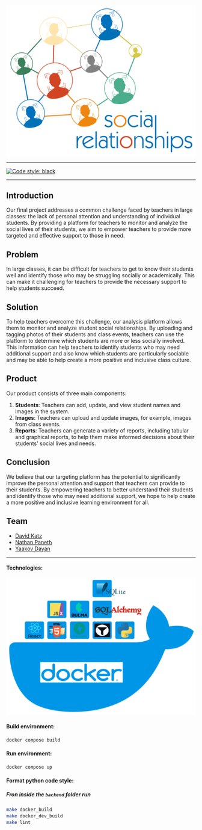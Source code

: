 ![logo](docs/logo.png "Social Relationships logo")
___________________________
[![Code style: black](https://img.shields.io/badge/code%20style-black-000000.svg)](https://github.com/psf/black)

___________________________

## Introduction
Our final project addresses a common challenge faced by teachers in large classes: the lack of personal attention and understanding of individual students. By providing a platform for teachers to monitor and analyze the social lives of their students, we aim to empower teachers to provide more targeted and effective support to those in need.

## Problem
In large classes, it can be difficult for teachers to get to know their students well and identify those who may be struggling socially or academically. This can make it challenging for teachers to provide the necessary support to help students succeed.

## Solution
To help teachers overcome this challenge, our analysis platform allows them to monitor and analyze student social relationships. By uploading and tagging photos of their students and class events, teachers can use the platform to determine which students are more or less socially involved. This information can help teachers to identify students who may need additional support and also know which students are particularly sociable and may be able to help create a more positive and inclusive class culture.

## Product
Our product consists of three main components:
1. **Students**: Teachers can add, update, and view student names and images in the system.
2. **Images**: Teachers can upload and update images, for example, images from class events.
3. **Reports**: Teachers can generate a variety of reports, including tabular and graphical reports, to help them make informed decisions about their students' social lives and needs.

## Conclusion
We believe that our targeting platform has the potential to significantly improve the personal attention and support that teachers can provide to their students. By empowering teachers to better understand their students and identify those who may need additional support, we hope to help create a more positive and inclusive learning environment for all.

## Team
* [David Katz](https://github.com/DavidKatz-il)
* [Nathan Paneth](https://github.com/NathanPaneth)
* [Yaakov Dayan](https://github.com/yaakovdayan)

      
___________________________


#### Technologies:
![Architecture](docs/architecture.png "Architecture")


#### Build environment:
```bash
docker compose build
```

#### Run environment:
```bash
docker compose up
```

#### Format python code style:
##### Fron inside the `backend` folder run
```bash
make docker_build
make docker_dev_build
make lint
```
